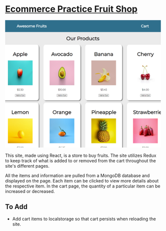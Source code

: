 # [Ecommerce Practice Fruit Shop](https://fruit-selling-site.herokuapp.com/)

![fruit shop image](images/Fruit-Site-original.png)

This site, made using React, is a store to buy fruits. The site utilizes Redux to keep track of what is added to or removed from the cart throughout the site's different pages.  

All the items and information are pulled from a MongoDB database and displayed on the page. Each item can be clicked to view more details about the respective item. In the cart page, the quantity of a particular item can be increased or decreased.

## To Add

- Add cart items to localstorage so that cart persists when reloading the site.  
